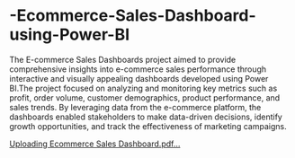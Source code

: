# -Ecommerce-Sales-Dashboard-using-Power-BI
The E-commerce Sales Dashboards project aimed to provide comprehensive insights into e-commerce sales performance through interactive and visually appealing dashboards developed using Power BI.The project focused on analyzing and monitoring key metrics such as profit, order volume, customer demographics, product performance, and sales trends. By leveraging data from the e-commerce platform, the dashboards enabled stakeholders to make data-driven decisions, identify growth opportunities, and track the effectiveness of marketing campaigns.




[Uploading Ecommerce Sales Dashboard.pdf…]()
